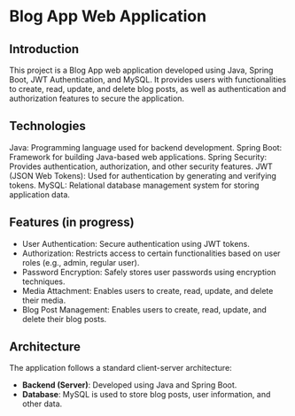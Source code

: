 # Blog App Web Application 
## Introduction
This project is a Blog App web application developed using Java, Spring Boot, JWT Authentication, and MySQL. It provides users with functionalities to create, read, update, and delete blog posts, as well as authentication and authorization features to secure the application.

## Technologies
Java: Programming language used for backend development.
Spring Boot: Framework for building Java-based web applications.
Spring Security: Provides authentication, authorization, and other security features.
JWT (JSON Web Tokens): Used for authentication by generating and verifying tokens.
MySQL: Relational database management system for storing application data.

## Features (in progress)
- User Authentication: Secure authentication using JWT tokens.
- Authorization: Restricts access to certain functionalities based on user roles (e.g., admin, regular user).
- Password Encryption: Safely stores user passwords using encryption techniques.
- Media Attachment: Enables users to create, read, update, and delete their media.
- Blog Post Management: Enables users to create, read, update, and delete their blog posts.

## Architecture
The application follows a standard client-server architecture:
- **Backend (Server)**: Developed using Java and Spring Boot.
- **Database**: MySQL is used to store blog posts, user information, and other data.
